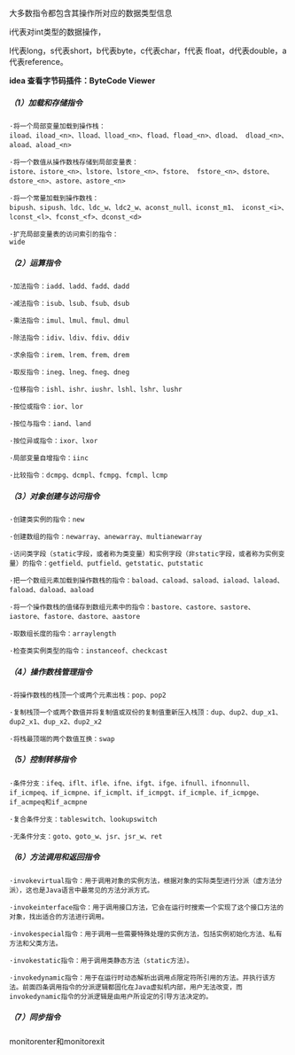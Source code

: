 大多数指令都包含其操作所对应的数据类型信息

i代表对int类型的数据操作，

l代表long，s代表short，b代表byte，c代表char，f代表 float，d代表double，a代表reference。



**idea 查看字节码插件：ByteCode Viewer**



##### （1）加载和存储指令 

```
·将一个局部变量加载到操作栈：
iload、iload_<n>、lload、lload_<n>、fload、fload_<n>、dload、 dload_<n>、aload、aload_<n> 

·将一个数值从操作数栈存储到局部变量表：
istore、istore_<n>、lstore、lstore_<n>、fstore、 fstore_<n>、dstore、dstore_<n>、astore、astore_<n> 

·将一个常量加载到操作数栈：
bipush、sipush、ldc、ldc_w、ldc2_w、aconst_null、iconst_m1、 iconst_<i>、lconst_<l>、fconst_<f>、dconst_<d> 

·扩充局部变量表的访问索引的指令：
wide
```



##### （2）运算指令 

```
·加法指令：iadd、ladd、fadd、dadd 

·减法指令：isub、lsub、fsub、dsub 

·乘法指令：imul、lmul、fmul、dmul 

·除法指令：idiv、ldiv、fdiv、ddiv 

·求余指令：irem、lrem、frem、drem 

·取反指令：ineg、lneg、fneg、dneg 

·位移指令：ishl、ishr、iushr、lshl、lshr、lushr 

·按位或指令：ior、lor 

·按位与指令：iand、land 

·按位异或指令：ixor、lxor 

·局部变量自增指令：iinc 

·比较指令：dcmpg、dcmpl、fcmpg、fcmpl、lcmp
```



##### （3）对象创建与访问指令

```
·创建类实例的指令：new 

·创建数组的指令：newarray、anewarray、multianewarray 

·访问类字段（static字段，或者称为类变量）和实例字段（非static字段，或者称为实例变量）的指令：getfield、putfield、getstatic、putstatic 

·把一个数组元素加载到操作数栈的指令：baload、caload、saload、iaload、laload、faload、daload、aaload 

·将一个操作数栈的值储存到数组元素中的指令：bastore、castore、sastore、iastore、fastore、dastore、aastore 

·取数组长度的指令：arraylength 

·检查类实例类型的指令：instanceof、checkcast
```



##### （4）操作数栈管理指令 

```
·将操作数栈的栈顶一个或两个元素出栈：pop、pop2 

·复制栈顶一个或两个数值并将复制值或双份的复制值重新压入栈顶：dup、dup2、dup_x1、 dup2_x1、dup_x2、dup2_x2 

·将栈最顶端的两个数值互换：swap
```



##### （5）控制转移指令 

```
·条件分支：ifeq、iflt、ifle、ifne、ifgt、ifge、ifnull、ifnonnull、if_icmpeq、if_icmpne、if_icmplt、if_icmpgt、if_icmple、if_icmpge、if_acmpeq和if_acmpne 

·复合条件分支：tableswitch、lookupswitch 

·无条件分支：goto、goto_w、jsr、jsr_w、ret 
```



##### （6）方法调用和返回指令

```
·invokevirtual指令：用于调用对象的实例方法，根据对象的实际类型进行分派（虚方法分派），这也是Java语言中最常见的方法分派方式。 

·invokeinterface指令：用于调用接口方法，它会在运行时搜索一个实现了这个接口方法的对象，找出适合的方法进行调用。 

·invokespecial指令：用于调用一些需要特殊处理的实例方法，包括实例初始化方法、私有方法和父类方法。 

·invokestatic指令：用于调用类静态方法（static方法）。 

·invokedynamic指令：用于在运行时动态解析出调用点限定符所引用的方法。并执行该方法。前面四条调用指令的分派逻辑都固化在Java虚拟机内部，用户无法改变，而invokedynamic指令的分派逻辑是由用户所设定的引导方法决定的。 
```



##### （7）同步指令

monitorenter和monitorexit